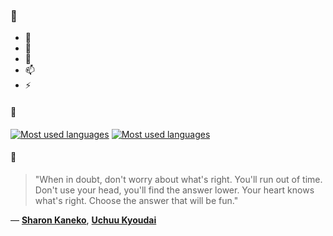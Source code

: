 ### 👋

- 🔭
- 🌱
- 💬
- 📫
- ⚡

#### 🧏

[![Most used languages](https://github-readme-stats-aynah.vercel.app/api/top-langs/?username=aynh&theme=solarized-dark&langs_count=6&layout=compact&hide_title=true)](https://github.com/anuraghazra/github-readme-stats#gh-dark-mode-only)
[![Most used languages](https://github-readme-stats-aynah.vercel.app/api/top-langs/?username=aynh&theme=solarized-light&langs_count=6&layout=compact&hide_title=true)](https://github.com/anuraghazra/github-readme-stats#gh-light-mode-only)

#### 💬

> "When in doubt, don't worry about what's right. You'll run out of time. Don't use your head, you'll find the answer lower. Your heart knows what's right. Choose the answer that will be fun."

&mdash; [**Sharon Kaneko**](https://myanimelist.net/character.php?q=Sharon%20Kaneko&cat=character), [**Uchuu Kyoudai**](https://myanimelist.net/search/all?q=Uchuu%20Kyoudai&cat=all)
